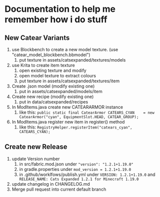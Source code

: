 # Documentation to help me remember how i do stuff

## New Catear Variants
1. use Blockbench to create a new model texture. (use "catear_model_blockbench.bbmodel")
   1. put texture in assets/catsexpanded/textures/models
2. use Krita to create item texture
   1. open existing texture and modify
   2. open model texture to extract colours
   3. put texture in assets/catsexpanded/textures/item
3. Create .json model (modify existing one)
   1. put in assets/catsexpanded/models/item
4. Create new recipe (modify existing one)
   1. put in data/catsexpanded/recipes
5. In ModItems.java create new CATEARARMOR instance 
   1. like this: ```public static final CatearArmor CATEARS_CYAN    = new CatearArmor("cyan", EquipmentSlot.HEAD, CATEAR_GROUP);```
6. In ModItems.java register new item in register() method
   1. like this: ```RegistryHelper.registerItem("catears_cyan", CATEARS_CYAN);```


## Create new Release
1. update Version number
   1. in src/fabric.mod.json under ```"version": "1.2.1+1.19.0"```
   2. in gradle.properties under ```mod_version = 1.2.1+1.19.0```
   3. in .github/worklfows/publish.yml under ```VERSION: 1.2.1+1.19.0``` and ```  RELEASE_NAME: Cats Expanded 1.2.1 for Minecraft 1.19.0```
2. update changelog in CHANGELOG.md
3. Merge pull request into current default branch